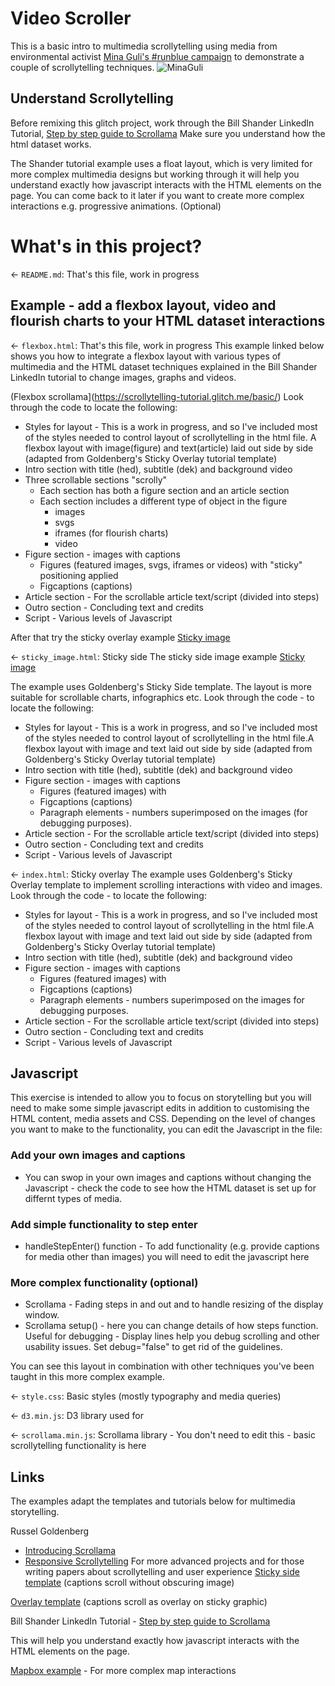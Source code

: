 # Video Scroller

This is a basic intro to multimedia scrollytelling using media from environmental activist [Mina Guli's #runblue campaign](https://twitter.com/minaguli) to demonstrate a couple of scrollytelling techniques.
![MinaGuli](https://pbs.twimg.com/profile_banners/111631792/1659954268/1080x360)

## Understand Scrollytelling

Before remixing this glitch project, work through the Bill Shander LinkedIn Tutorial, [Step by step guide to Scrollama](https://www.linkedin.com/learning/scrollytelling-creating-a-one-page-web-experience)
Make sure you understand how the html dataset works.

The Shander tutorial example uses a float layout, which is very limited for more complex multimedia designs but working through it will help you understand exactly how javascript interacts with the HTML elements on the page. 
You can come back to it later if you want to create more complex interactions e.g. progressive animations. (Optional)

# What's in this project?
← `README.md`: That's this file, work in progress

## Example - add a flexbox layout, video and flourish charts to your HTML dataset interactions
← `flexbox.html`: That's this file, work in progress
This example linked below shows you how to integrate a flexbox layout with various types of multimedia and the HTML dataset techniques explained in the Bill Shander LinkedIn tutorial to change images, graphs and videos.

(Flexbox scrollama](https://scrollytelling-tutorial.glitch.me/basic/)
Look through the code to locate the following:
- Styles for layout - This is a work in progress, and so I've included most of the styles needed to control layout of scrollytelling in the html file. 
A flexbox layout with image(figure) and text(article) laid out side by side (adapted from Goldenberg's Sticky Overlay tutorial template)
- Intro section with title (hed), subtitle (dek) and background video
- Three scrollable sections "scrolly"
  - Each section has both a figure section and an article section
  - Each section includes a different type of object in the figure
    - images
    - svgs
    - iframes (for flourish charts)
    - video
- Figure section - images with captions 
  - Figures (featured images, svgs, iframes or videos) with "sticky" positioning applied
  - Figcaptions (captions)  
- Article section - For the scrollable article text/script (divided into steps)
- Outro section - Concluding text and credits
- Script - Various levels of Javascript

After that try the sticky overlay example
[Sticky image](https://video-scroller.glitch.me/index.html)






← `sticky_image.html`: Sticky side
The sticky side image example
[Sticky image](https://video-scroller.glitch.me/sticky_image.html)

The example uses Goldenberg's Sticky Side template. The layout is more suitable for scrollable charts, infographics etc.
Look through the code - to locate the following:
- Styles for layout - This is a work in progress, and so I've included most of the styles needed to control layout of scrollytelling in the html file.A flexbox layout with image and text laid out side by side (adapted from Goldenberg's Sticky Overlay tutorial template)
- Intro section with title (hed), subtitle (dek) and background video
- Figure section - images with captions
  - Figures (featured images) with 
  - Figcaptions (captions) 
  - Paragraph elements - numbers superimposed on the images (for debugging purposes). 
- Article section - For the scrollable article text/script (divided into steps)
- Outro section - Concluding text and credits
- Script - Various levels of Javascript

← `index.html`: Sticky overlay
The example uses Goldenberg's Sticky Overlay template to implement scrolling interactions with video and images.
Look through the code - to locate the following:
- Styles for layout - This is a work in progress, and so I've included most of the styles needed to control layout of scrollytelling in the html file.A flexbox layout with image and text laid out side by side (adapted from Goldenberg's Sticky Overlay tutorial template)
- Intro section with title (hed), subtitle (dek) and background video
- Figure section - images with captions
  - Figures (featured images) with 
  - Figcaptions (captions) 
  - Paragraph elements - numbers superimposed on the images for debugging purposes. 
- Article section - For the scrollable article text/script (divided into steps)
- Outro section - Concluding text and credits
- Script - Various levels of Javascript

## Javascript
This exercise is intended to allow you to focus on storytelling but you will need to make some simple javascript edits in addition to customising the HTML content, media assets and CSS. 
Depending on the level of changes you want to make to the functionality, you can edit the Javascript in the file:
### Add your own images and captions 
- You can swop in your own images and captions without changing the Javascript - check the code to see how the HTML dataset is set up for differnt types of media.
### Add simple functionality to step enter
- handleStepEnter() function - To add functionality (e.g. provide captions for media other than images) you will need to edit the javascript here 
### More complex functionality (optional)
- Scrollama - Fading steps in and out and to handle resizing of the display window.
- Scrollama setup() - here you can change details of how steps function. 
Useful for debugging - Display lines help you debug scrolling and other usability issues. Set debug="false" to get rid of the guidelines.

You can see this layout in combination with other techniques you've been taught in this more complex example.

← `style.css`: Basic styles (mostly typography and media queries)

← `d3.min.js`: D3 library used for  

← `scrollama.min.js`: Scrollama library - You don't need to edit this - basic scrollytelling functionality is here

## Links

The examples adapt the templates and tutorials below for multimedia storytelling.

Russel Goldenberg 
- [Introducing Scrollama](https://pudding.cool/process/introducing-scrollama/) 
- [Responsive Scrollytelling](https://pudding.cool/process/responsive-scrollytelling/)
 For more advanced projects and for those writing papers about scrollytelling and user experience 
[Sticky side template](https://russellgoldenberg.github.io/scrollama/sticky-side/) (captions scroll without obscuring image)

[Overlay template](https://russellgoldenberg.github.io/scrollama/sticky-overlay/) (captions scroll as overlay on sticky graphic)

Bill Shander LinkedIn Tutorial - [Step by step guide to Scrollama](https://www.linkedin.com/learning/scrollytelling-creating-a-one-page-web-experience)

This will help you understand exactly how javascript interacts with the HTML elements on the page.

[Mapbox example](https://glitch.com/~stellenbosch-heritage-tree-storymap) - For more complex map interactions